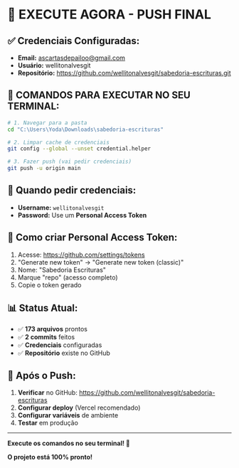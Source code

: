 # 🚀 EXECUTE AGORA - PUSH FINAL

## ✅ Credenciais Configuradas:
- **Email:** ascartasdepailoo@gmail.com
- **Usuário:** wellitonalvesgit
- **Repositório:** https://github.com/wellitonalvesgit/sabedoria-escrituras.git

## 🔧 COMANDOS PARA EXECUTAR NO SEU TERMINAL:

```bash
# 1. Navegar para a pasta
cd "C:\Users\Yoda\Downloads\sabedoria-escrituras"

# 2. Limpar cache de credenciais
git config --global --unset credential.helper

# 3. Fazer push (vai pedir credenciais)
git push -u origin main
```

## 🔑 Quando pedir credenciais:
- **Username:** `wellitonalvesgit`
- **Password:** Use um **Personal Access Token**

## 🔐 Como criar Personal Access Token:
1. Acesse: https://github.com/settings/tokens
2. "Generate new token" → "Generate new token (classic)"
3. Nome: "Sabedoria Escrituras"
4. Marque "repo" (acesso completo)
5. Copie o token gerado

## 📊 Status Atual:
- ✅ **173 arquivos** prontos
- ✅ **2 commits** feitos
- ✅ **Credenciais** configuradas
- ✅ **Repositório** existe no GitHub

## 🎯 Após o Push:
1. **Verificar** no GitHub: https://github.com/wellitonalvesgit/sabedoria-escrituras
2. **Configurar deploy** (Vercel recomendado)
3. **Configurar variáveis** de ambiente
4. **Testar** em produção

---

**Execute os comandos no seu terminal! 🚀**

**O projeto está 100% pronto!**





